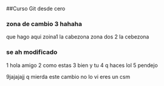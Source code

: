 ##Curso Git desde cero

### zona de cambio 3 hahaha
que hago aqui zoina1
la cabezona 
zona dos 2
la cebezona

### se ah modificado
1 hola amigo
2 como estas
3 bien y tu
4 q haces lol
5 pendejo

9jajajajj q mierda este cambio no lo vi eres un csm
